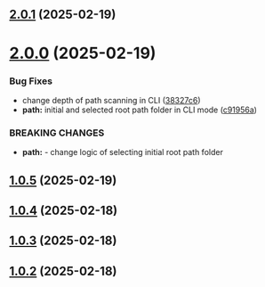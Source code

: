 ## [2.0.1](https://github.com/Skippia/twin-scanner-cli/compare/v2.0.0...v2.0.1) (2025-02-19)

# [2.0.0](https://github.com/Skippia/twin-scanner-cli/compare/v1.0.5...v2.0.0) (2025-02-19)


### Bug Fixes

* change depth of path scanning in CLI ([38327c6](https://github.com/Skippia/twin-scanner-cli/commit/38327c6a9891f419f54d02759c4accc0ff4fa2af))
* **path:** initial and selected root path folder in CLI mode ([c91956a](https://github.com/Skippia/twin-scanner-cli/commit/c91956ad162f370309ffbd2b78fbe415f0ad92e3))


### BREAKING CHANGES

* **path:** - change logic of selecting initial root path folder

## [1.0.5](https://github.com/Skippia/twin-scanner-cli/compare/v1.0.4...v1.0.5) (2025-02-19)

## [1.0.4](https://github.com/Skippia/twin-scanner-cli/compare/v1.0.3...v1.0.4) (2025-02-18)

## [1.0.3](https://github.com/Skippia/twin-scanner-cli/compare/v1.0.2...v1.0.3) (2025-02-18)

## [1.0.2](https://github.com/Skippia/twin-scanner-cli/compare/v1.0.1...v1.0.2) (2025-02-18)
